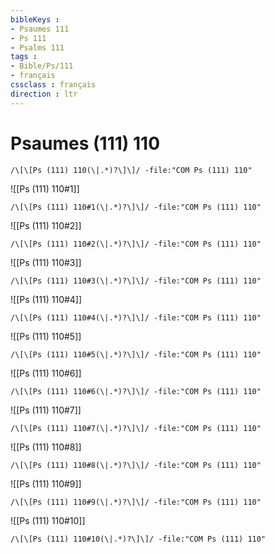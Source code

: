 ```yaml
---
bibleKeys : 
- Psaumes 111
- Ps 111
- Psalms 111
tags : 
- Bible/Ps/111
- français
cssclass : français
direction : ltr
---
```


# Psaumes (111) 110

```query
/\[\[Ps (111) 110(\|.*)?\]\]/ -file:"COM Ps (111) 110"
```



![[Ps (111) 110#1]]

```query
/\[\[Ps (111) 110#1(\|.*)?\]\]/ -file:"COM Ps (111) 110"
```

![[Ps (111) 110#2]]

```query
/\[\[Ps (111) 110#2(\|.*)?\]\]/ -file:"COM Ps (111) 110"
```

![[Ps (111) 110#3]]

```query
/\[\[Ps (111) 110#3(\|.*)?\]\]/ -file:"COM Ps (111) 110"
```

![[Ps (111) 110#4]]

```query
/\[\[Ps (111) 110#4(\|.*)?\]\]/ -file:"COM Ps (111) 110"
```

![[Ps (111) 110#5]]

```query
/\[\[Ps (111) 110#5(\|.*)?\]\]/ -file:"COM Ps (111) 110"
```

![[Ps (111) 110#6]]

```query
/\[\[Ps (111) 110#6(\|.*)?\]\]/ -file:"COM Ps (111) 110"
```

![[Ps (111) 110#7]]

```query
/\[\[Ps (111) 110#7(\|.*)?\]\]/ -file:"COM Ps (111) 110"
```

![[Ps (111) 110#8]]

```query
/\[\[Ps (111) 110#8(\|.*)?\]\]/ -file:"COM Ps (111) 110"
```

![[Ps (111) 110#9]]

```query
/\[\[Ps (111) 110#9(\|.*)?\]\]/ -file:"COM Ps (111) 110"
```

![[Ps (111) 110#10]]

```query
/\[\[Ps (111) 110#10(\|.*)?\]\]/ -file:"COM Ps (111) 110"
```

